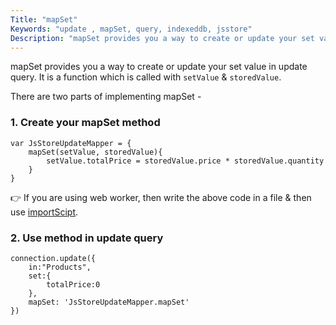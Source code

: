 ```yaml
---
Title: "mapSet"
Keywords: "update , mapSet, query, indexeddb, jsstore"
Description: "mapSet provides you a way to create or update your set value in update query"
---
```


mapSet provides you a way to create or update your set value in update query. It is a function which is called with `setValue` & `storedValue`.

There are two parts of implementing mapSet - 

### 1. Create your mapSet method

```
var JsStoreUpdateMapper = {
    mapSet(setValue, storedValue){
        setValue.totalPrice = storedValue.price * storedValue.quantity
    }
}
```

👉 If you are using web worker, then write the above code in a file & then use [importScipt](/tutorial/import-scripts).

### 2. Use method in update query

```
connection.update({
    in:"Products",
    set:{
        totalPrice:0
    },
    mapSet: 'JsStoreUpdateMapper.mapSet'
})
```